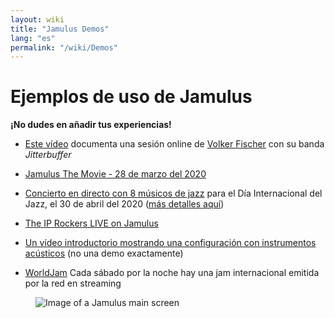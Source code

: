```yaml
---
layout: wiki
title: "Jamulus Demos"
lang: "es"
permalink: "/wiki/Demos"
---
```


# Ejemplos de uso de Jamulus

**¡No dudes en añadir tus experiencias!**


* [Este vídeo](https://youtu.be/c8838jS2g3U) documenta una sesión online de [Volker Fischer](https://sourceforge.net/u/corrados/profile/) con su banda _Jitterbuffer_

* [Jamulus The Movie - 28 de marzo del 2020](https://www.youtube.com/watch?v=2x-gwMmVK-s)

* [Concierto en directo con 8 músicos de jazz](https://www.youtube.com/watch?v=MpSIYxZMHw8&t=3307s) para el Día Internacional del Jazz, el 30 de abril del 2020 ([más detalles aquí](https://sourceforge.net/p/llcon/discussion/533517/thread/070485619d/#6b71))

* [The IP Rockers LIVE on Jamulus](https://soundcloud.com/dematteoss/sets/the-ip-rockers-live-on-jamulus)

* [Un vídeo introductorio mostrando una configuración con instrumentos acústicos](https://www.youtube.com/watch?v=lB4ZxDb9vnU) (no una demo exactamente)
* [WorldJam](https://worldjam.vip/homepage.php) Cada sábado por la noche hay una jam internacional emitida por la red en streaming

<figure><img src="{{site.url}}/assets/img/es-screenshots/main-screen-large.png" loading="lazy" alt="Image of a Jamulus main screen"></figure>
